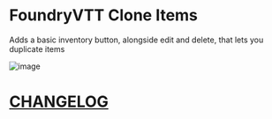 # FoundryVTT Clone Items

Adds a basic inventory button, alongside edit and delete, that lets you duplicate items

![image](https://user-images.githubusercontent.com/879127/208579327-d489d09f-78f1-4b85-9306-e78c015c4b8c.png)

# [CHANGELOG](./CHANGELOG.md)
